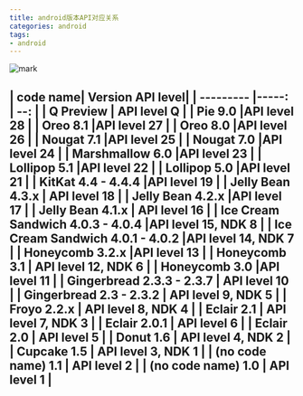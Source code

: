 ```yaml
---
title: android版本API对应关系
categories: android
tags:
- android
---
```


![mark](http://blog.nilaile.cn/blog/20190520/V91Q41R0IX0B.png)

| code name| Version	API level|
| --------- |-----: | --: |
| Q Preview |	API level Q | 
| Pie	9.0	 |API level 28 | 
| Oreo	8.1	 |API level 27 | 
| Oreo	8.0	 |API level 26 | 
| Nougat	7.1	 |API level 25 | 
| Nougat	7.0	 |API level 24 | 
| Marshmallow	6.0	 |API level 23 | 
| Lollipop	5.1	 |API level 22 | 
| Lollipop	5.0	 |API level 21 | 
| KitKat	4.4 - 4.4.4	  |API level 19 | 
| Jelly Bean	4.3.x  |	API level 18 | 
| Jelly Bean	4.2.x	 |API level 17 | 
| Jelly Bean	4.1.x	  | API level 16 | 
| Ice Cream Sandwich	4.0.3 - 4.0.4	 |API level 15, NDK 8 | 
| Ice Cream Sandwich	4.0.1 - 4.0.2	 |API level 14, NDK 7 | 
| Honeycomb	3.2.x	 |API level 13 | 
| Honeycomb	3.1	 | API level 12, NDK 6 | 
| Honeycomb	3.0	 |API level 11 | 
| Gingerbread	2.3.3 - 2.3.7	 | API level 10 | 
| Gingerbread	2.3 - 2.3.2	 | API level 9, NDK 5 | 
| Froyo	2.2.x	 | API level 8, NDK 4 | 
| Eclair	2.1	 | API level 7, NDK 3 | 
| Eclair	2.0.1 | 	API level 6 | 
| Eclair	2.0 | 	API level 5 | 
| Donut	1.6	 | API level 4, NDK 2 | 
| Cupcake	1.5	 | API level 3, NDK 1 | 
| (no code name)	1.1	 | API level 2 | 
| (no code name)	1.0	 | API level 1 | 
--------------------- 

